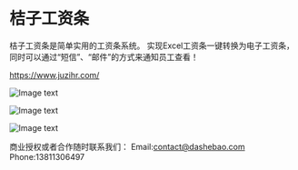 # 桔子工资条

桔子工资条是简单实用的工资条系统。
实现Excel工资条一键转换为电子工资条，同时可以通过“短信”、“邮件”的方式来通知员工查看！

https://www.juzihr.com/


![Image text](http://img.dashebao.com/1.png)

![Image text](http://img.dashebao.com/2.png)

![Image text](http://img.dashebao.com/3.png)


商业授权或者合作随时联系我们：
Email:contact@dashebao.com
Phone:13811306497


